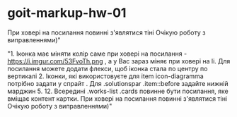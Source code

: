 # goit-markup-hw-01

При ховері на посилання повинні з'являтися тіні Очікую роботу з виправленнями)"


"1. Іконка має міняти колір саме при ховері на посилання - https://i.imgur.com/53FvoTh.png , а у Вас зараз міняє при ховері на li. Для посилання можете додати флекси, щоб іконка стала по центру по вертикалі 2. Іконки, які використовуєте для item icon-diagramma потрібно задати у спрайт . Для .solutionspar .item::before задайте нижній марджин 5.  12. Всередині .works-list .cards повинне бути посилання, яке вміщає контент картки. При ховері на посилання повинні з'являтися тіні Очікую роботу з виправленнями)"
